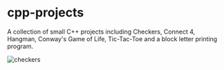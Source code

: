 # cpp-projects
A collection of small C++ projects including Checkers, Connect 4, Hangman, Conway's Game of Life, Tic-Tac-Toe and a block letter printing program.

![checkers](https://user-images.githubusercontent.com/35535783/55175178-2d901c80-5155-11e9-85d9-145804fd555d.png)

